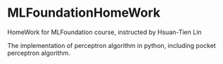 # MLFoundationHomeWork
HomeWork for MLFoundation course, instructed by Hsuan-Tien Lin

The implementation of perceptron algorithm in python, including pocket perceptron algorithm.
